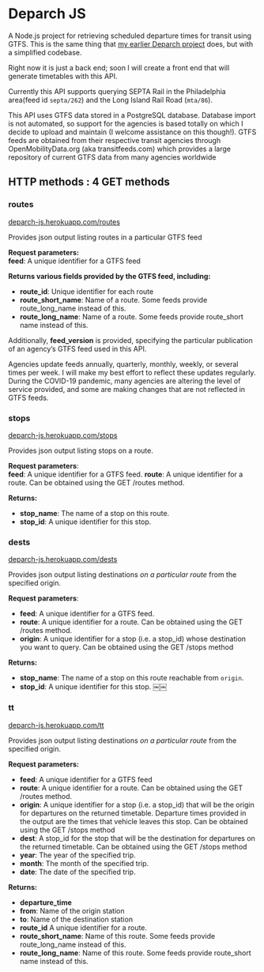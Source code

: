 # Deparch JS 

A Node.js project for retrieving scheduled departure times for transit using GTFS. This is the same thing that [my earlier Deparch project](https://donovanrichardson.github.io/departures/home.html) does, but with a simplified codebase.

Right now it is just a back end; soon I will create a front end that will generate timetables with this API.

Currently this API supports querying SEPTA Rail in the Philadelphia area(feed id `septa/262`) and the Long Island Rail Road (`mta/86`).

This API uses GTFS data stored in a PostgreSQL database. Database import is not automated, so support for the agencies is based totally on which I decide to upload and maintain (I welcome assistance on this though!). GTFS feeds are obtained from their respective transit agencies through OpenMobilityData.org (aka transitfeeds.com) which provides a large repository of current GTFS data from many agencies worldwide

## HTTP methods : 4 GET methods

### routes
[deparch-js.herokuapp.com/routes](https://deparch-js.herokuapp.com/routes?feed=mbta/64)

Provides json output listing routes in a particular GTFS feed 

**Request parameters:**  
**feed**: A unique identifier for a GTFS feed

**Returns various fields provided by the GTFS feed, including:**

- **route_id**: Unique identifier for each route
- **route_short_name**: Name of a route. Some feeds provide route_long_name instead of this.
- **route_long_name**: Name of a route. Some feeds provide route_short name instead of this.

Additionally, **feed_version** is provided, specifying the particular publication of an agency’s GTFS feed used in this API.

Agencies update feeds annually, quarterly, monthly, weekly, or several times per week. I will make my best effort to reflect these updates regularly. During the COVID-19 pandemic, many agencies are altering the level of service provided, and some are making changes that are not reflected in GTFS feeds.

### stops

[deparch-js.herokuapp.com/stops](https://deparch-js.herokuapp.com/stops?feed=mbta/64&route=Red)

Provides json output listing stops on a route.

**Request parameters**:  
**feed**: A unique identifier for a GTFS feed.
**route**: A unique identifier for a route. Can be obtained using the GET /routes method.

**Returns:**  
- **stop_name**: The name of a stop on this route.
- **stop_id**: A unique identifier for this stop.

### dests

[deparch-js.herokuapp.com/dests](https://deparch-js.herokuapp.com/dests?feed=mbta/64&route=Red&origin=place-harsq)

Provides json output listing destinations *on a particular route* from the specified origin.

**Request parameters**:  
- **feed**: A unique identifier for a GTFS feed.
- **route**: A unique identifier for a route. Can be obtained using the GET /routes method.
- **origin**: A unique identifier for a stop (i.e. a stop_id) whose destination you want to query. Can be obtained using the GET /stops method

**Returns:**  
- **stop_name**: The name of a stop on this route reachable from `origin`.
- **stop_id**: A unique identifier for this stop.
￼￼
### tt
[deparch-js.herokuapp.com/tt](http://localhost:5000/tt?feed=mbta/64&route=Red&origin=place-harsq&dest=place-jfk&year=2020&month=4&date=20)

Provides json output listing destinations *on a particular route* from the specified origin.

**Request parameters:**
- **feed**: A unique identifier for a GTFS feed
- **route**: A unique identifier for a route. Can be obtained using the GET /routes method.
- **origin**: A unique identifier for a stop (i.e. a stop_id) that will be the origin for departures on the returned timetable. Departure times provided in the output are the times that vehicle leaves this stop. Can be obtained using the GET /stops method
- **dest**: A stop_id for the stop that will be the destination for departures on the returned timetable. Can be obtained using the GET /stops method
- **year**: The year of the specified trip.
- **month**: The month of the specified trip.
- **date**: The date of the specified trip.

**Returns:**
- **departure_time** 
- **from**: Name of the origin station
- **to**: Name of the destination station
- **route_id** A unique identifier for a route.
- **route_short_name**: Name of this route. Some feeds provide route_long_name instead of this.
- **route_long_name**: Name of this route. Some feeds provide route_short name instead of this.